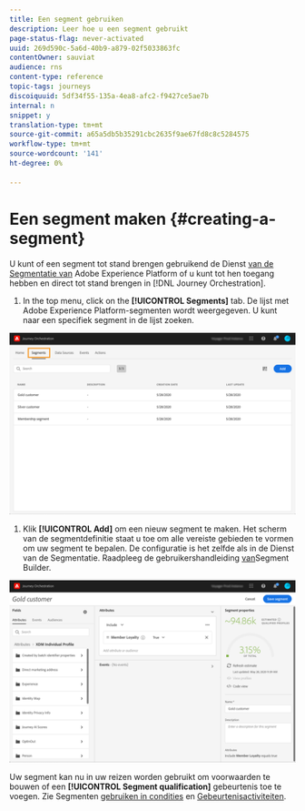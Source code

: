 ```yaml
---
title: Een segment gebruiken
description: Leer hoe u een segment gebruikt
page-status-flag: never-activated
uuid: 269d590c-5a6d-40b9-a879-02f5033863fc
contentOwner: sauviat
audience: rns
content-type: reference
topic-tags: journeys
discoiquuid: 5df34f55-135a-4ea8-afc2-f9427ce5ae7b
internal: n
snippet: y
translation-type: tm+mt
source-git-commit: a65a5db5b35291cbc2635f9ae67fd8c8c5284575
workflow-type: tm+mt
source-wordcount: '141'
ht-degree: 0%

---
```




# Een segment maken {#creating-a-segment}

U kunt of een segment tot stand brengen gebruikend de Dienst [van de Segmentatie van](https://docs.adobe.com/content/help/en/experience-platform/segmentation/home.html) Adobe Experience Platform of u kunt tot hen toegang hebben en direct tot stand brengen in [!DNL Journey Orchestration].

1. In the top menu, click on the **[!UICONTROL Segments]** tab. De lijst met Adobe Experience Platform-segmenten wordt weergegeven. U kunt naar een specifiek segment in de lijst zoeken.

![](../assets/segment1.png)

1. Klik **[!UICONTROL Add]** om een nieuw segment te maken. Het scherm van de segmentdefinitie staat u toe om alle vereiste gebieden te vormen om uw segment te bepalen. De configuratie is het zelfde als in de Dienst van de Segmentatie. Raadpleeg de gebruikershandleiding [van](https://docs.adobe.com/content/help/en/experience-platform/segmentation/ui/overview.html)Segment Builder.

![](../assets/segment2.png)

Uw segment kan nu in uw reizen worden gebruikt om voorwaarden te bouwen of een **[!UICONTROL Segment qualification]** gebeurtenis toe te voegen. Zie Segmenten [gebruiken in condities](../segment/using-a-segment.md) en [Gebeurtenisactiviteiten](../building-journeys/segment-qualification-events.md).